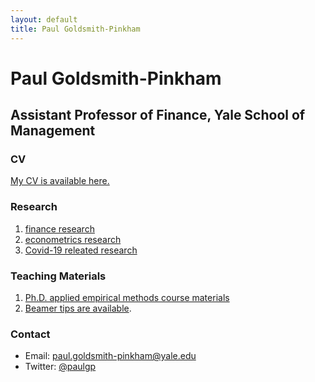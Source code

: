 ```yaml
---
layout: default
title: Paul Goldsmith-Pinkham
---
```


# Paul Goldsmith-Pinkham
## Assistant Professor of Finance, Yale School of Management

### CV
[My CV is available here.](papers/cv.pdf)

### Research
1.  [finance research](papers.html#empirical)
2.  [econometrics research](papers.html#metrics)
3.  [Covid-19 releated research](papers.html#covid)

### Teaching Materials
1. [Ph.D. applied empirical methods course materials](https://github.com/paulgp/applied-methods-phd)
2. [Beamer tips are available](beamer_tips.html).

### Contact
- Email: paul.goldsmith-pinkham@yale.edu
- Twitter: [@paulgp](https://twitter.com/paulgp)